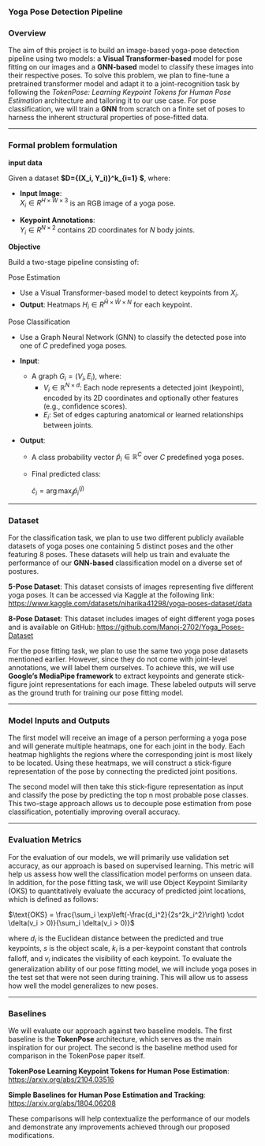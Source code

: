 ### Yoga Pose Detection Pipeline 

### Overview

The aim of this project is to build an image-based yoga-pose detection pipeline using two models: a **Visual Transformer-based** model for pose fitting on our images and a **GNN-based** model to classify these images into their respective poses. To solve this problem, we plan to fine-tune a pretrained transformer model and adapt it to a joint-recognition task by following the *TokenPose: Learning Keypoint Tokens for Human Pose Estimation* architecture and tailoring it to our use case.
For pose classification, we will train a **GNN** from scratch on a finite set of poses to harness the inherent structural properties of pose-fitted data.

---

### Formal problem formulation

**input data**

Given a dataset **$D=\{(X_i, Y_i)\}^k_{i=1} $**, where:

- **Input Image**:  
  $X_i \in {R}^{H \times W \times 3}$ is an RGB image of a yoga pose.

- **Keypoint Annotations**:  
  $Y_i \in {R}^{N \times 2}$ contains 2D coordinates for $N$ body joints.


**Objective**

Build a two-stage pipeline consisting of:

Pose Estimation

- Use a Visual Transformer-based model to detect keypoints from $X_i$.
- **Output**: Heatmaps $H_i \in {R}^{\hat{H} \times \hat{W} \times N}$ for each keypoint.

Pose Classification

- Use a Graph Neural Network (GNN) to classify the detected pose into one of $C$ predefined yoga poses.

- **Input**:
  - A graph $G_i = (V_i, E_i)$, where:
    - $V_i \in \mathbb{R}^{N \times d}$: Each node represents a detected joint (keypoint), encoded by its 2D coordinates and optionally other features (e.g., confidence scores).
    - $E_i$: Set of edges capturing anatomical or learned relationships between joints.
- **Output**:
  - A class probability vector $\hat{p}_i \in \mathbb{R}^{C}$ over $C$ predefined yoga poses.
  - Final predicted class:
    
    $\hat{c}_i = \arg\max_j \hat{p}_i^{(j)}$

---

### Dataset

For the classification task, we plan to use two different publicly available datasets of yoga poses one containing 5 distinct poses and the other featuring 8 poses. These datasets will help us train and evaluate the performance of our **GNN-based** classification model on a diverse set of postures.

**5-Pose Dataset**:
This dataset consists of images representing five different yoga poses. It can be accessed via Kaggle at the following link:
https://www.kaggle.com/datasets/niharika41298/yoga-poses-dataset/data

**8-Pose Dataset**:
This dataset includes images of eight different yoga poses and is available on GitHub:
https://github.com/Manoj-2702/Yoga_Poses-Dataset

For the pose fitting task, we plan to use the same two yoga pose datasets mentioned earlier. However, since they do not come with joint-level annotations, we will label them ourselves. To achieve this, we will use **Google’s MediaPipe framework** to extract keypoints and generate stick-figure joint representations for each image. These labeled outputs will serve as the ground truth for training our pose fitting model.

---

### Model Inputs and Outputs
The first model will receive an image of a person performing a yoga pose and will generate multiple heatmaps, one for each joint in the body. Each heatmap highlights the regions where the corresponding joint is most likely to be located. Using these heatmaps, we will construct a stick-figure representation of the pose by connecting the predicted joint positions.

The second model will then take this stick-figure representation as input and classify the pose by predicting the top n most probable pose classes. This two-stage approach allows us to decouple pose estimation from pose classification, potentially improving overall accuracy.

---

### Evaluation Metrics
For the evaluation of our models, we will primarily use validation set accuracy, as our approach is based on supervised learning. This metric will help us assess how well the classification model performs on unseen data. In addition, for the pose fitting task, we will use Object Keypoint Similarity (OKS) to quantitatively evaluate the accuracy of predicted joint locations, which is defined as follows:

$\text{OKS} = \frac{\sum_i \exp\left(-\frac{d_i^2}{2s^2k_i^2}\right) \cdot \delta(v_i > 0)}{\sum_i \delta(v_i > 0)}$


where $d_i$  is the Euclidean distance between the predicted and true keypoints, $s$ is the object scale, $k_i$ is a per-keypoint constant that controls falloff, and $v_i$ indicates the visibility of each keypoint. To evaluate the generalization ability of our pose fitting model, we will include yoga poses in the test set that were not seen during training. This will allow us to assess how well the model generalizes to new poses.

---

### Baselines

We will evaluate our approach against two baseline models. The first baseline is the **TokenPose** architecture, which serves as the main inspiration for our project. The second is the baseline method used for comparison in the TokenPose paper itself.

**TokenPose Learning Keypoint Tokens for Human Pose Estimation**:
https://arxiv.org/abs/2104.03516

**Simple Baselines for Human Pose Estimation and Tracking**:
https://arxiv.org/abs/1804.06208

These comparisons will help contextualize the performance of our models and demonstrate any improvements achieved through our proposed modifications.


